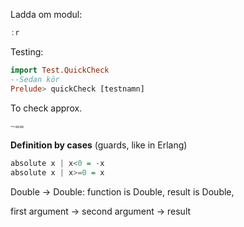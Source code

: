 
Ladda om modul:
```haskell
:r

```

Testing:
```haskell
import Test.QuickCheck
--Sedan kör
Prelude> quickCheck [testnamn]
```

To check approx.
```haskell
~==
```

**Definition by cases** (guards, like in Erlang)
```haskell
absolute x | x<0 = -x
absolute x | x>=0 = x
```



Double -> Double:  function is Double, result is Double,

first argument -> second argument -> result
